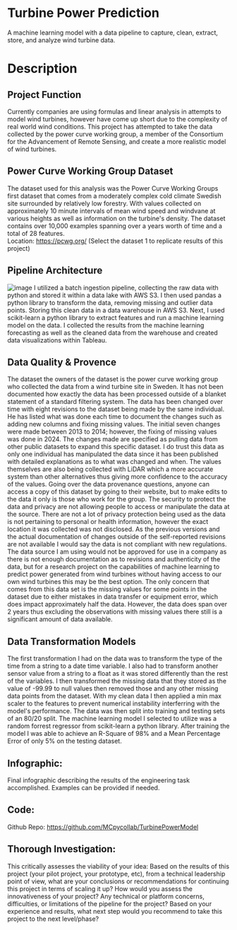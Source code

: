 # Turbine Power Prediction
A machine learning model with a data pipeline to capture, clean, extract, store, and analyze wind turbine data.
# Description
## Project Function
Currently companies are using formulas and linear analysis in attempts to model wind turbines, however have come up short due to the complexity of real world wind conditions. This project has attempted to take the data collected by the power curve working group, a member of the Consortium for the Advancement of Remote Sensing, and create a more realistic model of wind turbines.
## Power Curve Working Group Dataset
The dataset used for this analysis was the Power Curve Working Groups first dataset that comes from a moderately complex cold climate Swedish site surrounded by relatively low forestry. With values collected on approximately 10 minute intervals of mean wind speed and windvane at various heights as well as information on the turbine's density. The dataset contains over 10,000 examples spanning over a years worth of time and a total of 28 features.  
Location: https://pcwg.org/ (Select the dataset 1 to replicate results of this project)
## Pipeline Architecture
![image](https://github.com/user-attachments/assets/0342e015-5abf-41e4-87fe-1911c3e73be6)
I utilized a batch ingestion pipeline, collecting the raw data with python and stored it within a data lake with AWS S3. I then used pandas a python library to transform the data, removing missing and outlier data points. Storing this clean data in a data warehouse in AWS S3. Next, I used scikit-learn a python library to extract features and run a machine learning model on the data. I collected the results from the machine learning forecasting as well as the cleaned data from the warehouse and created data visualizations within Tableau.
## Data Quality & Provence
The dataset the owners of the dataset is the power curve working group who collected the data from a wind turbine site in Sweden. It has not been documented how exactly the data has been processed outside of a blanket statement of a standard filtering system. The data has been changed over time with eight revisions to the dataset being made by the same individual. He has listed what was done each time to document the changes such as adding new columns and fixing missing values. The initial seven changes were made between 2013 to 2014; however, the fixing of missing values was done in 2024. The changes made are specified as pulling data from other public datasets to expand this specific dataset. I do trust this data as only one individual has manipulated the data since it has been published with detailed explanations as to what was changed and when. The values themselves are also being collected with LiDAR which a more accurate system than other alternatives thus giving more confidence to the accuracy of the values. Going over the data provenance questions, anyone can access a copy of this dataset by going to their website, but to make edits to the data it only is those who work for the group. The security to protect the data and privacy are not allowing people to access or manipulate the data at the source. There are not a lot of privacy protection being used as the data is not pertaining to personal or health information, however the exact location it was collected was not disclosed. As the previous versions and the actual documentation of changes outside of the self-reported revisions are not available I would say the data is not compliant with new regulations. The data source I am using would not be approved for use in a company as there is not enough documentation as to revisions and authenticity of the data, but for a research project on the capabilities of machine learning to predict power generated from wind turbines without having access to our own wind turbines this may be the best option. The only concern that comes from this data set is the missing values for some points in the dataset due to either mistakes in data transfer or equipment error, which does impact approximately half the data. However, the data does span over 2 years thus excluding the observations with missing values there still is a significant amount of data available.
## Data Transformation Models
The first transformation I had on the data was to transform the type of the time from a string to a date time variable. I also had to transform another sensor value from a string to a float as it was stored differently than the rest of the variables. I then transformed the missing data that they stored as the value of -99.99 to null values then removed those and any other missing data points from the dataset. With my clean data I then applied a min max scaler to the features to prevent numerical instability interferring with the model's performance. The data was then split into training and testing sets of an 80/20 split. The machine learning model I selected to utilize was a random forrest regressor from scikit-learn a python library. After training the model I was able to achieve an R-Square of 98% and a Mean Percentage Error of only 5% on the testing dataset.
## Infographic: 
Final infographic describing the results of the engineering task accomplished. Examples can be provided if needed.
## Code: 
Github Repo: https://github.com/MCpycollab/TurbinePowerModel
## Thorough Investigation: 
This critically assesses the viability of your idea: Based on the results of this project (your pilot project, your prototype, etc), from a technical leadership point of view, what are your conclusions or recommendations for continuing this project in terms of scaling it up? How would you assess the innovativeness of your project? Any technical or platform concerns, difficulties, or limitations of the pipeline for the project? Based on your experience and results, what next step would you recommend to take this project to the next level/phase?
